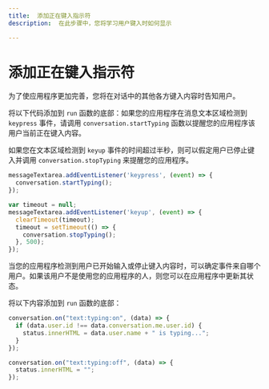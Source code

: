 ```yaml
---
title:  添加正在键入指示符
description:  在此步骤中，您将学习用户键入时如何显示

---
```


添加正在键入指示符
=========

为了使应用程序更加完善，您将在对话中的其他各方键入内容时告知用户。

将以下代码添加到 `run` 函数的底部：如果您的应用程序在消息文本区域检测到 `keypress` 事件，请调用 `conversation.startTyping` 函数以提醒您的应用程序该用户当前正在键入内容。

如果您在文本区域检测到 `keyup` 事件的时间超过半秒，则可以假定用户已停止键入并调用 `conversation.stopTyping` 来提醒您的应用程序。

```javascript
messageTextarea.addEventListener('keypress', (event) => {
  conversation.startTyping();
});

var timeout = null;
messageTextarea.addEventListener('keyup', (event) => {
  clearTimeout(timeout);
  timeout = setTimeout(() => {
    conversation.stopTyping();
  }, 500);
});
```

当您的应用程序检测到用户已开始输入或停止键入内容时，可以确定事件来自哪个用户。如果该用户不是使用您的应用程序的人，则您可以在应用程序中更新其状态。

将以下内容添加到 `run` 函数的底部：

```javascript
conversation.on("text:typing:on", (data) => {
  if (data.user.id !== data.conversation.me.user.id) {
    status.innerHTML = data.user.name + " is typing...";
  }
});

conversation.on("text:typing:off", (data) => {
  status.innerHTML = "";
});
```

